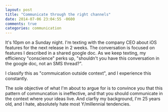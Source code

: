 ```yaml
---
layout: post
title: "Communicate through the right channels"
date: 2014-07-06 23:04:55 -0600
comments: true
categories: communication
---
```


It's 10pm on a Sunday night. I'm texting with the company CEO about iOS features for the next release in 2 weeks. The conversation is focused on features I described in a shared google doc. As we keep texting, my efficiency "conscience" perks up, "shouldn't you have this conversation in the google doc, not an SMS thread?".

I classify this as "commuication outside context", and I experience this constantly.

The sole objective of what I'm about to argue for is to convince you that this pattern of communcation is ineffective, and that you should communicate in the context where your ideas live. And clarfiy my background, I'm 25 years old, and I hate, absolutely hate most Y/millennial tendencies.
